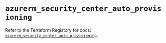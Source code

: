 # `azurerm_security_center_auto_provisioning`

Refer to the Terraform Registory for docs: [`azurerm_security_center_auto_provisioning`](https://www.terraform.io/docs/providers/azurerm/r/security_center_auto_provisioning).
